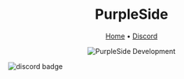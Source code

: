 <h1 align="center">PurpleSide</h1>

<div align="center">
	<a href="https://discord.gg/purpleside">Home</a>
  <span> • </span>
        <a href="https://discord.gg/purpleside">Discord</a>
  <p></p>
</div> 

<p align="center">
  <img alt="PurpleSide Development" src="https://repobeats.axiom.co/api/embed/596867a4717039fa6fc2a59e1e0635d545ad702d.svg">
</p>

![discord badge](https://img.shields.io/discord/819852637490249738?color=7289DA&label=discord)

